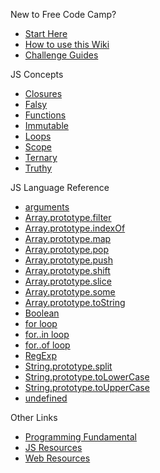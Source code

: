 New to Free Code Camp?
- [Start Here](https://github.com/FreeCodeCamp/FreeCodeCamp/wiki/Start-Here)
- [How to use this Wiki](https://github.com/FreeCodeCamp/freecodecamp/wiki/How-to-use-the-Free-Code-Camp-Wiki)
- [Challenge Guides](https://github.com/FreeCodeCamp/FreeCodeCamp/wiki/Map)

JS Concepts
- [Closures](https://github.com/freecodecamp/freecodecamp/wiki/js-closures)
- [Falsy](https://github.com/freecodecamp/freecodecamp/wiki/js-falsy)
- [Functions](https://github.com/freecodecamp/freecodecamp/wiki/js-functions)
- [Immutable](https://github.com/freecodecamp/freecodecamp/wiki/js-immutable)
- [Loops](https://github.com/freecodecamp/freecodecamp/wiki/js-loops)
- [Scope](https://github.com/freecodecamp/freecodecamp/wiki/js-scope)
- [Ternary](https://github.com/freecodecamp/freecodecamp/wiki/js-ternary)
- [Truthy](https://github.com/freecodecamp/freecodecamp/wiki/js-truthy)

JS Language Reference
- [arguments](https://github.com/freecodecamp/freecodecamp/wiki/js-arguments)
- [Array.prototype.filter](https://github.com/freecodecamp/freecodecamp/wiki/js-array-prototype-filter)
- [Array.prototype.indexOf](https://github.com/freecodecamp/freecodecamp/wiki/js-array-prototype-indexof)
- [Array.prototype.map](https://github.com/freecodecamp/freecodecamp/wiki/js-array-prototype-map)
- [Array.prototype.pop](https://github.com/freecodecamp/freecodecamp/wiki/js-array-prototype-pop)
- [Array.prototype.push](https://github.com/freecodecamp/freecodecamp/wiki/js-array-prototype-push)
- [Array.prototype.shift](https://github.com/freecodecamp/freecodecamp/wiki/js-array-prototype-shift)
- [Array.prototype.slice](https://github.com/freecodecamp/freecodecamp/wiki/js-array-prototype-slice)
- [Array.prototype.some](https://github.com/freecodecamp/freecodecamp/wiki/js-array-prototype-some)
- [Array.prototype.toString](https://github.com/freecodecamp/freecodecamp/wiki/js-array-prototype-tostring)
- [Boolean](https://github.com/FreeCodeCamp/FreeCodeCamp/wiki/js-Boolean)
- [for loop](https://github.com/freecodecamp/freecodecamp/wiki/js-for-loop)
- [for..in loop](https://github.com/freecodecamp/freecodecamp/wiki/js-for-in-loop)
- [for..of loop](https://github.com/freecodecamp/freecodecamp/wiki/js-for-of-loop)
- [RegExp](https://github.com/freecodecamp/freecodecamp/wiki/js-regex)
- [String.prototype.split](https://github.com/FreeCodeCamp/FreeCodeCamp/wiki/js-String-prototype-split)
- [String.prototype.toLowerCase](https://github.com/FreeCodeCamp/FreeCodeCamp/wiki/js-String-prototype-toLowerCase)
- [String.prototype.toUpperCase](https://github.com/FreeCodeCamp/FreeCodeCamp/wiki/js-String-prototype-toUpperCase)
- [undefined](https://github.com/freecodecamp/freecodecamp/wiki/js-undefined)

Other Links
- [Programming Fundamental](https://github.com/freecodecamp/freecodecamp/wiki/programming-fundamental)
- [JS Resources](https://github.com/freecodecamp/freecodecamp/wiki/js-resources)
- [Web Resources](https://github.com/FreeCodeCamp/FreeCodeCamp/wiki/Web-Resources)